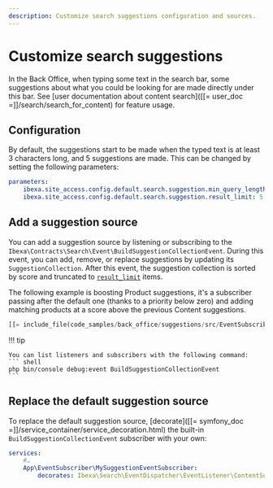 ```yaml
---
description: Customize search suggestions configuration and sources.
---
```


# Customize search suggestions

In the Back Office, when typing some text in the search bar, some suggestions about what you could be looking for are made directly under this bar. See [user documentation about content search]([[= user_doc =]]/search/search_for_content) for feature usage.

## Configuration

By default, the suggestions start to be made when the typed text is at least 3 characters long, and 5 suggestions are made. This can be changed by setting the following parameters:

```yaml
parameters:
    ibexa.site_access.config.default.search.suggestion.min_query_length: 3
    ibexa.site_access.config.default.search.suggestion.result_limit: 5
```

## Add a suggestion source

You can add a suggestion source by listening or subscribing to the `Ibexa\Contracts\Search\Event\BuildSuggestionCollectionEvent`.
During this event, you can add, remove, or replace suggestions by updating its `SuggestionCollection`. After this event, the suggestion collection is sorted by score and truncated to [`result_limit`](#configuration) items.

The following example is boosting Product suggestions, it's a subscriber passing after the default one (thanks to a priority below zero) and adding matching products at a score above the previous Content suggestions.

``` php
[[= include_file(code_samples/back_office/suggestions/src/EventSubscriber/MySuggestionEventSubscriber.php) =]]
```

!!! tip

    You can list listeners and subscribers with the following command:
    ``` shell
    php bin/console debug:event BuildSuggestionCollectionEvent
    ```

## Replace the default suggestion source

To replace the default suggestion source, [decorate]([[= symfony_doc =]]/service_container/service_decoration.html) the built-in `BuildSuggestionCollectionEvent` subscriber with your own:

```yaml
services:
    #…
    App\EventSubscriber\MySuggestionEventSubscriber:
        decorates: Ibexa\Search\EventDispatcher\EventListener\ContentSuggestionSubscriber
```
